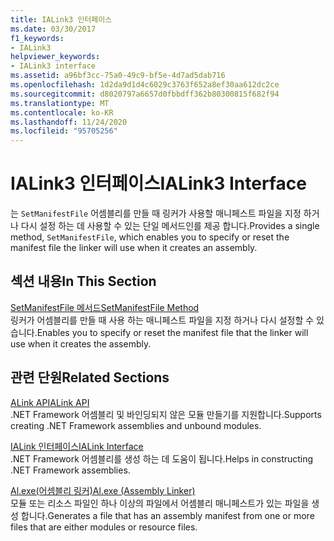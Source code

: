 ```yaml
---
title: IALink3 인터페이스
ms.date: 03/30/2017
f1_keywords:
- IALink3
helpviewer_keywords:
- IALink3 interface
ms.assetid: a96bf3cc-75a0-49c9-bf5e-4d7ad5dab716
ms.openlocfilehash: 1d2da9d1d4c6029c3763f652a8ef30aa612dc2ce
ms.sourcegitcommit: d8020797a6657d0fbbdff362b80300815f682f94
ms.translationtype: MT
ms.contentlocale: ko-KR
ms.lasthandoff: 11/24/2020
ms.locfileid: "95705256"
---
```

# <a name="ialink3-interface"></a><span data-ttu-id="b8952-102">IALink3 인터페이스</span><span class="sxs-lookup"><span data-stu-id="b8952-102">IALink3 Interface</span></span>

<span data-ttu-id="b8952-103">는 `SetManifestFile` 어셈블리를 만들 때 링커가 사용할 매니페스트 파일을 지정 하거나 다시 설정 하는 데 사용할 수 있는 단일 메서드인를 제공 합니다.</span><span class="sxs-lookup"><span data-stu-id="b8952-103">Provides a single method, `SetManifestFile`, which enables you to specify or reset the manifest file the linker will use when it creates an assembly.</span></span>  
  
## <a name="in-this-section"></a><span data-ttu-id="b8952-104">섹션 내용</span><span class="sxs-lookup"><span data-stu-id="b8952-104">In This Section</span></span>  

 [<span data-ttu-id="b8952-105">SetManifestFile 메서드</span><span class="sxs-lookup"><span data-stu-id="b8952-105">SetManifestFile Method</span></span>](setmanifestfile-method.md)  
 <span data-ttu-id="b8952-106">링커가 어셈블리를 만들 때 사용 하는 매니페스트 파일을 지정 하거나 다시 설정할 수 있습니다.</span><span class="sxs-lookup"><span data-stu-id="b8952-106">Enables you to specify or reset the manifest file that the linker will use when it creates the assembly.</span></span>  
  
## <a name="related-sections"></a><span data-ttu-id="b8952-107">관련 단원</span><span class="sxs-lookup"><span data-stu-id="b8952-107">Related Sections</span></span>  

 [<span data-ttu-id="b8952-108">ALink API</span><span class="sxs-lookup"><span data-stu-id="b8952-108">ALink API</span></span>](index.md)  
 <span data-ttu-id="b8952-109">.NET Framework 어셈블리 및 바인딩되지 않은 모듈 만들기를 지원합니다.</span><span class="sxs-lookup"><span data-stu-id="b8952-109">Supports creating .NET Framework assemblies and unbound modules.</span></span>  
  
 [<span data-ttu-id="b8952-110">IALink 인터페이스</span><span class="sxs-lookup"><span data-stu-id="b8952-110">IALink Interface</span></span>](ialink-interface.md)  
 <span data-ttu-id="b8952-111">.NET Framework 어셈블리를 생성 하는 데 도움이 됩니다.</span><span class="sxs-lookup"><span data-stu-id="b8952-111">Helps in constructing .NET Framework assemblies.</span></span>  
  
 [<span data-ttu-id="b8952-112">Al.exe(어셈블리 링커)</span><span class="sxs-lookup"><span data-stu-id="b8952-112">Al.exe (Assembly Linker)</span></span>](../../tools/al-exe-assembly-linker.md)  
 <span data-ttu-id="b8952-113">모듈 또는 리소스 파일인 하나 이상의 파일에서 어셈블리 매니페스트가 있는 파일을 생성 합니다.</span><span class="sxs-lookup"><span data-stu-id="b8952-113">Generates a file that has an assembly manifest from one or more files that are either modules or resource files.</span></span>
